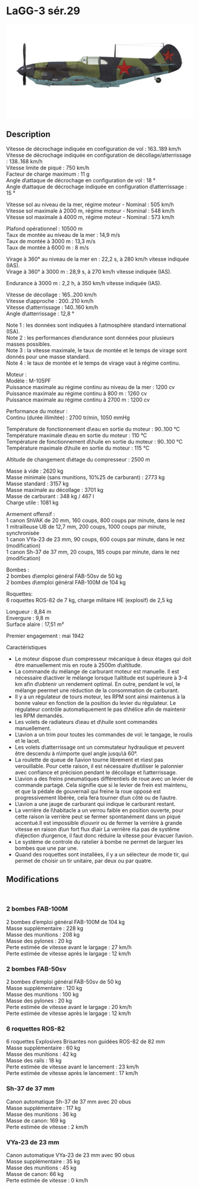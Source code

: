 # LaGG-3 sér.29  
  
![lagg3s29](../images/lagg3s29.png)  
  
## Description  
  
Vitesse de décrochage indiquée en configuration de vol : 163..189 km/h  
Vitesse de décrochage indiquée en configuration de décollage/atterrissage : 138..168 km/h  
Vitesse limite de piqué : 750 km/h  
Facteur de charge maximum : 11 g  
Angle d\attaque de décrochage en configuration de vol : 18 °  
Angle d\attaque de décrochage indiquée en configuration d\atterrissage : 15 °  
  
Vitesse sol au niveau de la mer, régime moteur - Nominal : 505 km/h  
Vitesse sol maximale à 2000 m, régime moteur - Nominal : 548 km/h  
Vitesse sol maximale à 4000 m, régime moteur - Nominal : 573 km/h  
  
Plafond opérationnel : 10500 m  
Taux de montée au niveau de la mer : 14,9 m/s  
Taux de montée à 3000 m : 13,3 m/s  
Taux de montée à 6000 m : 8 m/s  
  
Virage à 360° au niveau de la mer en : 22,2 s, à 280 km/h vitesse indiquée (IAS).  
Virage à 360° à 3000 m : 28,9 s, à 270 km/h vitesse indiquée (IAS).  
  
Endurance à 3000 m : 2,2 h, à 350 km/h vitesse indiquée (IAS).  
  
Vitesse de décollage : 165..200 km/h  
Vitesse d\approche : 200..210 km/h  
Vitesse d\atterrissage : 140..160 km/h  
Angle d\atterrissage : 12,8 °  
  
Note 1 : les données sont indiquées à l\atmosphère standard international (ISA).  
Note 2 : les performances d\endurance sont données pour plusieurs masses possibles.  
Note 3 : la vitesse maximale, le taux de montée et le temps de virage sont donnés pour une masse standard.  
Note 4 : le taux de montée et le temps de virage vaut à régime continu.  
  
Moteur :  
Modèle : M-105PF  
Puissance maximale au régime continu au niveau de la mer : 1200 cv  
Puissance maximale au régime continu à 800 m : 1260 cv  
Puissance maximale au régime continu à 2700 m : 1200 cv  
  
Performance du moteur :  
Continu (durée illimitée) : 2700 tr/min, 1050 mmHg  
  
Température de fonctionnement d\eau en sortie du moteur : 90..100 °C  
Température maximale d\eau en sortie du moteur : 110 °C  
Température de fonctionnement d\huile en sortie du moteur : 90..100 °C  
Température maximale d\huile en sortie du moteur : 115 °C  
  
Altitude de changement d\étage du compresseur : 2500 m  
  
Masse à vide : 2620 kg  
Masse minimale (sans munitions, 10%25 de carburant) : 2773 kg  
Masse standard : 3157 kg  
Masse maximale au décollage : 3701 kg  
Masse de carburant : 348 kg / 467 l  
Charge utile : 1081 kg  
  
Armement offensif :  
1 canon ShVAK de 20 mm, 160 coups, 800 coups par minute, dans le nez  
1 mitrailleuse UB de 12,7 mm, 200 coups, 1000 coups par minute, synchronisée  
1 canon VYa-23 de 23 mm, 90 coups, 600 coups par minute, dans le nez (modification)  
1 canon Sh-37 de 37 mm, 20 coups, 185 coups par minute, dans le nez (modification)  
  
Bombes :  
2 bombes d\emploi général FAB-50sv de 50 kg  
2 bombes d\emploi général FAB-100M de 104 kg  
  
Roquettes:  
6 roquettes ROS-82 de 7 kg, charge militaire HE (explosif) de 2,5 kg  
  
Longueur : 8,84 m  
Envergure : 9,8 m  
Surface alaire : 17,51 m²  
  
Premier engagement : mai 1942  
  
Caractéristiques  
- Le moteur dispose d\un compresseur mécanique à deux étages qui doit être manuellement mis en route à 2500m d\altitude.  
- La commande du mélange de carburant moteur est manuelle. Il est nécessaire d\activer le mélange lorsque l\altitude est supérieure à 3-4 km afin d\obtenir un rendement optimal. En outre, pendant le vol, le mélange peermet une réduction de la consommation de carburant.  
- Il y a un régulateur de tours moteur, les RPM sont ainsi maintenus à la bonne valeur en fonction de la position du levier du régulateur. Le régulateur contrôle automatiquement le pas d\hélice afin de maintenir les RPM demandés.  
- Les volets de radiateurs d\eau et d\huile sont commandés manuellement.  
- L\avion a un trim pour toutes les commandes de vol: le tangage, le roulis et le lacet.  
- Les volets d\atterrissage ont un commutateur hydraulique et peuvent être descendu à n\importe quel angle jusqu\\à 60°.  
- La roulette de queue de l\avion tourne librement et n\est pas verouillable. Pour cette raison, il est nécessaire d\utiliser le palonnier avec confiance et précision pendant le décollage et l\atterrissage.  
- L\avion a des freins pneumatiques différentiels de roue avec un levier de commande partagé. Cela signifie que si le levier de frein est maintenu, et que la pédale de gouvernail qui freine la roue opposé est progressivement libérée, cela fera tourner d\un côté ou de l\autre.  
- L\avion a une jauge de carburant qui indique le carburant restant.  
- La verrière de l\habitacle a un verrou faible en position ouverte, pour cette raison la verrière peut se fermer spontanément dans un piqué accentué.Il est impossible d\ouvrir ou de fermer la verrière à grande vitesse en raison d\un fort flux d\air La verrière n\a pas de systême d\éjection d\urgence, il faut donc réduire la vitesse pour évacuer l\avion.  
- Le système de controle du ratelier à bombe ne permet de larguer les bombes que une par une.  
- Quand des roquettes sont installées, il y a un sélecteur de mode tir, qui permet de choisir un tir unitaire, par deux ou par quatre.  
  
## Modifications  
  ﻿
  
  
### 2 bombes FAB-100M  
  
2 bombes d’emploi général FAB-100M de 104 kg  
Masse supplémentaire : 228 kg  
Masse des munitions : 208 kg  
Masse des pylones : 20 kg  
Perte estimée de vitesse avant le largage : 27 km/h  
Perte estimée de vitesse après le largage : 12 km/h  ﻿
  
  
### 2 bombes FAB-50sv  
  
2 bombes d’emploi général FAB-50sv de 50 kg  
Masse supplémentaire : 120 kg  
Masse des munitions : 100 kg  
Masse des pylones : 20 kg  
Perte estimée de vitesse avant le largage : 20 km/h  
Perte estimée de vitesse après le largage : 12 km/h  ﻿
  
  
### 6 roquettes ROS-82   
  
6 roquettes Explosives Brisantes non guidées ROS-82 de 82 mm  
Masse supplémentaire : 60 kg  
Masse des munitions : 42 kg  
Masse des rails : 18 kg  
Perte estimée de vitesse avant le lancement : 23 km/h  
Perte estimée de vitesse après le lancement : 17 km/h  ﻿
  
  
### Sh-37 de 37 mm  
  
Canon automatique Sh-37 de 37 mm avec 20 obus  
Masse supplémentaire : 117 kg  
Masse des munitions : 36 kg  
Masse de canon: 169 kg  
Perte estimée de vitesse : 2 km/h  ﻿
  
  
### VYa-23 de 23 mm  
  
Canon automatique VYa-23 de 23 mm avec 90 obus  
Masse supplémentaire : 35 kg  
Masse des munitions : 45 kg  
Masse de canon: 66 kg  
Perte estimée de vitesse : 0 km/h  